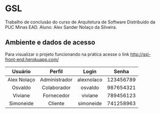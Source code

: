 # GSL

Trabalho de conclusão do curso de Arquitetura de Software Distribuído da PUC Minas EAD.
Aluno: Alex Sander Nolaço da Silveira.

## Ambiente e dados de acesso

Para visualizar o projeto funcionando na prática acesse o link http://gsl-front-end.herokuapp.com/

| Usuário | Perfil | Login | Senha |
| :---: | :---: | :---: | :---: |
|Alex Nolaço | Administrador | alexnolaco | 123456789|
|Osvaldo     | Colaborador   | osvaldo    | 987654321|
|Viviane     | Fornecedor    | viviane    | 789456123|
|Simoneide   | Cliente       | simoneide  | 741258963|





